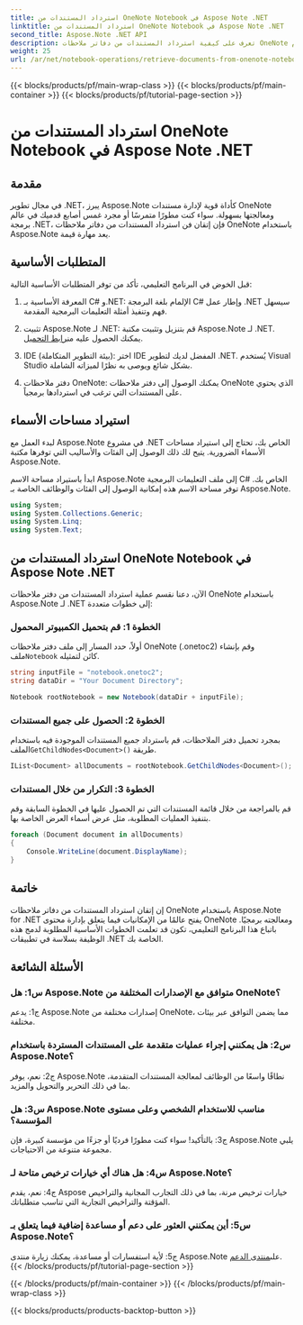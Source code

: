 ```yaml
---
title: استرداد المستندات من OneNote Notebook في Aspose Note .NET
linktitle: استرداد المستندات من OneNote Notebook في Aspose Note .NET
second_title: Aspose.Note .NET API
description: تعرف على كيفية استرداد المستندات من دفاتر ملاحظات OneNote برمجياً باستخدام Aspose.Note لـ .NET، مما يتيح التكامل والمعالجة السلسين.
weight: 25
url: /ar/net/notebook-operations/retrieve-documents-from-onenote-notebook/
---
```


{{< blocks/products/pf/main-wrap-class >}}
{{< blocks/products/pf/main-container >}}
{{< blocks/products/pf/tutorial-page-section >}}

# استرداد المستندات من OneNote Notebook في Aspose Note .NET

## مقدمة

في مجال تطوير .NET، يبرز Aspose.Note كأداة قوية لإدارة مستندات OneNote ومعالجتها بسهولة. سواء كنت مطورًا متمرسًا أو مجرد غمس أصابع قدميك في عالم برمجة .NET، فإن إتقان فن استرداد المستندات من دفاتر ملاحظات OneNote باستخدام Aspose.Note يعد مهارة قيمة.

## المتطلبات الأساسية

قبل الخوض في البرنامج التعليمي، تأكد من توفر المتطلبات الأساسية التالية:

1. المعرفة الأساسية بـ C# و.NET: الإلمام بلغة البرمجة C# وإطار عمل .NET سيسهل فهم وتنفيذ أمثلة التعليمات البرمجية المقدمة.

2.  تثبيت Aspose.Note لـ .NET: قم بتنزيل وتثبيت مكتبة Aspose.Note لـ .NET. يمكنك الحصول عليه من[رابط التحميل](https://releases.aspose.com/note/net/).

3. IDE (بيئة التطوير المتكاملة): اختر IDE المفضل لديك لتطوير .NET. يُستخدم Visual Studio بشكل شائع ويوصى به نظرًا لميزاته الشاملة.

4. دفتر ملاحظات OneNote: يمكنك الوصول إلى دفتر ملاحظات OneNote الذي يحتوي على المستندات التي ترغب في استردادها برمجياً.

## استيراد مساحات الأسماء

لبدء العمل مع Aspose.Note في مشروع .NET الخاص بك، تحتاج إلى استيراد مساحات الأسماء الضرورية. يتيح لك ذلك الوصول إلى الفئات والأساليب التي توفرها مكتبة Aspose.Note.

ابدأ باستيراد مساحة الاسم Aspose.Note إلى ملف التعليمات البرمجية C# الخاص بك. توفر مساحة الاسم هذه إمكانية الوصول إلى الفئات والوظائف الخاصة بـ Aspose.Note.

```csharp
using System;
using System.Collections.Generic;
using System.Linq;
using System.Text;
```

## استرداد المستندات من OneNote Notebook في Aspose Note .NET

الآن، دعنا نقسم عملية استرداد المستندات من دفتر ملاحظات OneNote باستخدام Aspose.Note لـ .NET إلى خطوات متعددة:

### الخطوة 1: قم بتحميل الكمبيوتر المحمول

 أولاً، حدد المسار إلى ملف دفتر ملاحظات OneNote (.onetoc2) وقم بإنشاء ملف`Notebook` كائن لتمثيله.

```csharp
string inputFile = "notebook.onetoc2";
string dataDir = "Your Document Directory";

Notebook rootNotebook = new Notebook(dataDir + inputFile);
```

### الخطوة 2: الحصول على جميع المستندات

 بمجرد تحميل دفتر الملاحظات، قم باسترداد جميع المستندات الموجودة فيه باستخدام الملف`GetChildNodes<Document>()` طريقة.

```csharp
IList<Document> allDocuments = rootNotebook.GetChildNodes<Document>();
```

### الخطوة 3: التكرار من خلال المستندات

قم بالمراجعة من خلال قائمة المستندات التي تم الحصول عليها في الخطوة السابقة وقم بتنفيذ العمليات المطلوبة، مثل عرض أسماء العرض الخاصة بها.

```csharp
foreach (Document document in allDocuments) 
{
    Console.WriteLine(document.DisplayName);
}
```

## خاتمة

إن إتقان استرداد المستندات من دفاتر ملاحظات OneNote باستخدام Aspose.Note for .NET يفتح عالمًا من الإمكانيات فيما يتعلق بإدارة محتوى OneNote ومعالجته برمجيًا. باتباع هذا البرنامج التعليمي، تكون قد تعلمت الخطوات الأساسية المطلوبة لدمج هذه الوظيفة بسلاسة في تطبيقات .NET الخاصة بك.

## الأسئلة الشائعة

### س1: هل Aspose.Note متوافق مع الإصدارات المختلفة من OneNote؟

ج1: يدعم Aspose.Note إصدارات مختلفة من OneNote، مما يضمن التوافق عبر بيئات مختلفة.

### س2: هل يمكنني إجراء عمليات متقدمة على المستندات المستردة باستخدام Aspose.Note؟

ج2: نعم، يوفر Aspose.Note نطاقًا واسعًا من الوظائف لمعالجة المستندات المتقدمة، بما في ذلك التحرير والتحويل والمزيد.

### س3: هل Aspose.Note مناسب للاستخدام الشخصي وعلى مستوى المؤسسة؟

ج3: بالتأكيد! سواء كنت مطورًا فرديًا أو جزءًا من مؤسسة كبيرة، فإن Aspose.Note يلبي مجموعة متنوعة من الاحتياجات.

### س4: هل هناك أي خيارات ترخيص متاحة لـ Aspose.Note؟

ج4: نعم، يقدم Aspose خيارات ترخيص مرنة، بما في ذلك التجارب المجانية والتراخيص المؤقتة والتراخيص التجارية التي تناسب متطلباتك.

### س5: أين يمكنني العثور على دعم أو مساعدة إضافية فيما يتعلق بـ Aspose.Note؟

 ج5: لأية استفسارات أو مساعدة، يمكنك زيارة منتدى Aspose.Note على[منتدى الدعم](https://forum.aspose.com/c/note/28).
{{< /blocks/products/pf/tutorial-page-section >}}

{{< /blocks/products/pf/main-container >}}
{{< /blocks/products/pf/main-wrap-class >}}

{{< blocks/products/products-backtop-button >}}
